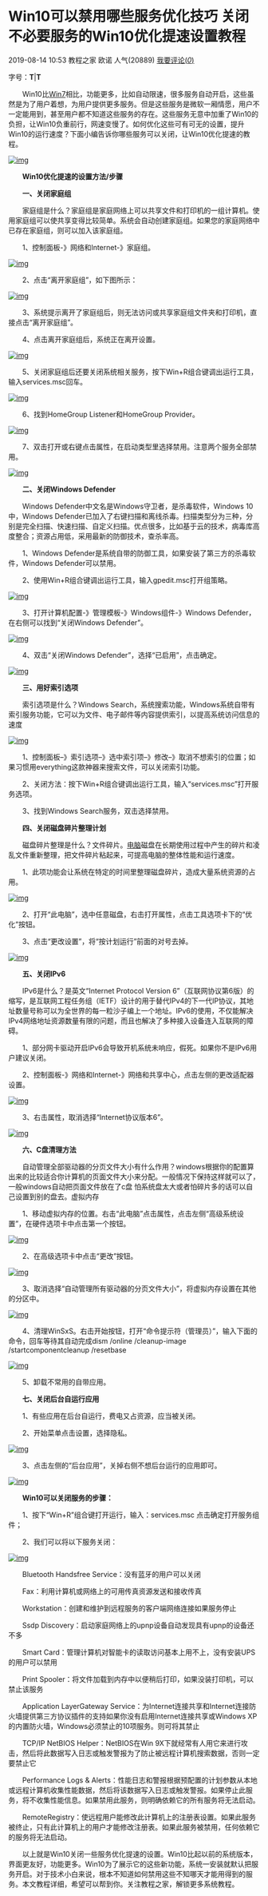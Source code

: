 # Win10可以禁用哪些服务优化技巧 关闭不必要服务的Win10优化提速设置教程

2019-08-14 10:53 教程之家 欧诺 人气(20889) [我要评论(*0*)](javascript:void(0);)

字号：**T**|**T**

　　Win10比[Win7](https://www.jiaochengzhijia.com/win7/)相比，功能更多，比如自动限速，很多服务自动开启，这些虽然是为了用户着想，为用户提供更多服务。但是这些服务是微软一厢情愿，用户不一定能用到，甚至用户都不知道这些服务的存在。这些服务无意中加重了Win10的负担，让Win10负重前行，网速变慢了。如何优化这些可有可无的设置，提升Win10的运行速度？下面小编告诉你哪些服务可以关闭，让Win10优化提速的教程。

[![img](D:\Typora_pic\4_110113_1.jpg)](https://www.jiaochengzhijia.com/uploads/190814/4_110113_1.jpg)

　　**Win10优化提速的设置方法/步骤**

　　**一、关闭家庭组**

　　家庭组是什么？家庭组是家庭网络上可以共享文件和打印机的一组计算机。使用家庭组可以使共享变得比较简单。系统会自动创建家庭组。如果您的家庭网络中已存在家庭组，则可以加入该家庭组。

　　1、控制面板-》网络和Internet-》家庭组。

[![img](D:\Typora_pic\4_105453_1.jpg)](https://www.jiaochengzhijia.com/uploads/190814/4_105453_1.jpg)

　　2、点击“离开家庭组”，如下图所示：

[![img](D:\Typora_pic\4_105505_1.jpg)](https://www.jiaochengzhijia.com/uploads/190814/4_105505_1.jpg)

　　3、系统提示离开了家庭组后，则无法访问或共享家庭组文件夹和打印机，直接点击“离开家庭组”。

　　4、点击离开家庭组后，系统正在离开设置。

[![img](D:\Typora_pic\4_105518_1.jpg)](https://www.jiaochengzhijia.com/uploads/190814/4_105518_1.jpg)

　　5、关闭家庭组后还要关闭系统相关服务，按下Win+R组合键调出运行工具，输入services.msc回车。

[![img](D:\Typora_pic\4_105527_1.jpg)](https://www.jiaochengzhijia.com/uploads/190814/4_105527_1.jpg)

　　6、找到HomeGroup Listener和HomeGroup Provider。

[![img](D:\Typora_pic\4_105537_1.jpg)](https://www.jiaochengzhijia.com/uploads/190814/4_105537_1.jpg)

　　7、双击打开或右键点击属性，在启动类型里选择禁用。注意两个服务全部禁用。

[![img](D:\Typora_pic\4_105551_1.jpg)](https://www.jiaochengzhijia.com/uploads/190814/4_105551_1.jpg)

　　**二、关闭Windows Defender**

　　Windows Defender中文名是Windows守卫者，是杀毒软件，Windows 10中，Windows Defender已加入了右键扫描和离线杀毒。扫描类型分为三种，分别是完全扫描、快速扫描、自定义扫描。优点很多，比如基于云的技术，病毒库高度整合；资源占用低，采用最新的防御技术，查杀率高。

　　1、Windows Defender是系统自带的防御工具，如果安装了第三方的杀毒软件，Windows Defender可以禁用。

　　2、使用Win+R组合键调出运行工具，输入gpedit.msc打开组策略。

[![img](D:\Typora_pic\4_105625_1.jpg)](https://www.jiaochengzhijia.com/uploads/190814/4_105625_1.jpg)

　　3、打开计算机配置-》管理模板-》Windows组件-》Windows Defender，在右侧可以找到“关闭Windows Defender”。

[![img](D:\Typora_pic\4_105639_1.jpg)](https://www.jiaochengzhijia.com/uploads/190814/4_105639_1.jpg)

　　4、双击“关闭Windows Defender”，选择“已启用”，点击确定。

[![img](D:\Typora_pic\4_105653_1.jpg)](https://www.jiaochengzhijia.com/uploads/190814/4_105653_1.jpg)

　　**三、用好索引选项**

　　索引选项是什么？Windows Search，系统搜索功能，Windows系统自带有索引服务功能，它可以为文件、电子邮件等内容提供索引，以提高系统访问信息的速度

 

[![img](D:\Typora_pic\4_105800_1.jpg)](https://www.jiaochengzhijia.com/uploads/190814/4_105800_1.jpg)

　　1、控制面板–》索引选项–》选中索引项–》修改–》取消不想索引的位置；如果习惯用everything这款神器来搜索文件，可以关闭索引功能。

　　2、关闭方法：按下Win+R组合键调出运行工具，输入“services.msc”打开服务选项。

　　3、找到Windows Search服务，双击选择禁用。

　　**四、关闭磁盘碎片整理计划**

　　磁盘碎片整理是什么？文件碎片。[电脑](https://www.jiaochengzhijia.com/digital/taishi/)磁盘在长期使用过程中产生的碎片和凌乱文件重新整理，把文件碎片粘起来，可提高电脑的整体性能和运行速度。

　　1、此项功能会让系统在特定的时间里整理磁盘碎片，造成大量系统资源的占用。

[![img](D:\Typora_pic\4_105825_1.jpg)](https://www.jiaochengzhijia.com/uploads/190814/4_105825_1.jpg)

　　2、打开“此电脑”，选中任意磁盘，右击打开属性，点击工具选项卡下的“优化”按钮。

　　3、点击“更改设置”，将“按计划运行”前面的对号去掉。

[![img](D:\Typora_pic\4_105835_1.jpg)](https://www.jiaochengzhijia.com/uploads/190814/4_105835_1.jpg)

　　**五、关闭IPv6**

　　IPv6是什么？是英文“Internet Protocol Version 6”（互联网协议第6版）的缩写，是互联网工程任务组（IETF）设计的用于替代IPv4的下一代IP协议，其地址数量号称可以为全世界的每一粒沙子编上一个地址。IPv6的使用，不仅能解决IPv4网络地址资源数量有限的问题，而且也解决了多种接入设备连入互联网的障碍。

　　1、部分网卡驱动开启IPv6会导致开机系统未响应，假死。如果你不是IPv6用户建议关闭。

　　2、控制面板-》网络和Internet-》网络和共享中心，点击左侧的更改适配器设置。

[![img](D:\Typora_pic\4_105904_1.jpg)](https://www.jiaochengzhijia.com/uploads/190814/4_105904_1.jpg)

　　3、右击属性，取消选择“Internet协议版本6”。

[![img](D:\Typora_pic\4_105917_1.jpg)](https://www.jiaochengzhijia.com/uploads/190814/4_105917_1.jpg)

　　**六、C盘清理方法**

　　自动管理全部驱动器的分页文件大小有什么作用？windows根据你的配置算出来的比较适合你计算机的页面文件大小来分配。一般情况下保持这样就可以了，一般windows自动把页面文件放在了c盘 怕系统盘太大或者怕碎片多的话可以自己设置到别的盘去。虚拟内存

　　1、移动虚拟内存的位置。右击“此电脑”点击属性，点击左侧“高级系统设置”，在硬件选项卡中点击第一个按钮。

[![img](D:\Typora_pic\4_105936_1.jpg)](https://www.jiaochengzhijia.com/uploads/190814/4_105936_1.jpg)

　　2、在高级选项卡中点击“更改”按钮。

[![img](D:\Typora_pic\4_105949_1.jpg)](https://www.jiaochengzhijia.com/uploads/190814/4_105949_1.jpg)

　　3、取消选择“自动管理所有驱动器的分页文件大小”，将虚拟内存设置在其他的分区中。

[![img](D:\Typora_pic\4_105957_1.jpg)](https://www.jiaochengzhijia.com/uploads/190814/4_105957_1.jpg)

　　4、清理WinSxS。右击开始按钮，打开“命令提示符（管理员）”，输入下面的命令，回车等待其自动完成dism /online /cleanup-image /startcomponentcleanup /resetbase

[![img](D:\Typora_pic\4_110007_1.jpg)](https://www.jiaochengzhijia.com/uploads/190814/4_110007_1.jpg)

　　5、卸载不常用的自带应用。

　　**七、关闭后台自运行应用**

　　1、有些应用在后台自运行，费电又占资源，应当被关闭。

　　2、开始菜单点击设置，选择隐私。

[![img](D:\Typora_pic\4_110039_1.jpg)](https://www.jiaochengzhijia.com/uploads/190814/4_110039_1.jpg)

　　3、点击左侧的“后台应用”，关掉右侧不想后台运行的应用即可。

[![img](D:\Typora_pic\4_110047_1.jpg)](https://www.jiaochengzhijia.com/uploads/190814/4_110047_1.jpg)

　　**Win10可以关闭服务的步骤：**

　　1、按下“Win+R”组合键打开运行，输入：services.msc 点击确定打开服务组件；

　　2、我们可以将以下服务关闭：

[![img](D:\Typora_pic\4_110100_1.jpg)](https://www.jiaochengzhijia.com/uploads/190814/4_110100_1.jpg)

　　Bluetooth Handsfree Service：没有蓝牙的用户可以关闭

　　Fax：利用计算机或网络上的可用传真资源发送和接收传真

　　Workstation：创建和维护到远程服务的客户端网络连接如果服务停止

　　Ssdp Discovery：启动家庭网络上的upnp设备自动发现具有upnp的设备还不多

　　Smart Card：管理计算机对智能卡的读取访问基本上用不上，没有安装UPS的用户可以禁用

　　Print Spooler：将文件加载到内存中以便稍后打印，如果没装打印机，可以禁止该服务

　　Application LayerGateway Service：为Internet连接共享和Internet连接防火墙提供第三方协议插件的支持如果你没有启用Internet连接共享或Windows XP的内置防火墙，Windows必须禁止的10项服务。则可将其禁止

　　TCP/IP NetBIOS Helper：NetBIOS在Win 9X下就经常有人用它来进行攻击，然后将此数据写入日志或触发警报为了防止被远程计算机搜索数据，否则一定要禁止它

　　Performance Logs & Alerts：性能日志和警报根据预配置的计划参数从本地或远程计算机收集性能数据，然后将该数据写入日志或触发警报。如果停止此服务，将不收集性能信息。如果禁用此服务，则明确依赖它的所有服务将无法启动。

　　RemoteRegistry：使远程用户能修改此计算机上的注册表设置。如果此服务被终止，只有此计算机上的用户才能修改注册表。如果此服务被禁用，任何依赖它的服务将无法启动。

　　以上就是Win10关闭一些服务优化提速的设置。Win10比起以前的系统版本，界面更友好，功能更多。Win10为了展示它的这些新功能，系统一安装就默认把服务开启。对于技术小白来说，根本不知道如何禁用这些不知哪天才能用得到的服务。本文教程详细，希望可以帮到你。关注教程之家，解锁更多系统教程。